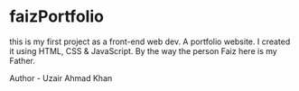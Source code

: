 # faizPortfolio
this is my first project as a front-end web dev. A portfolio website.
I created it using HTML, CSS & JavaScript.
By the way the person Faiz here is my Father.

Author - Uzair Ahmad Khan
